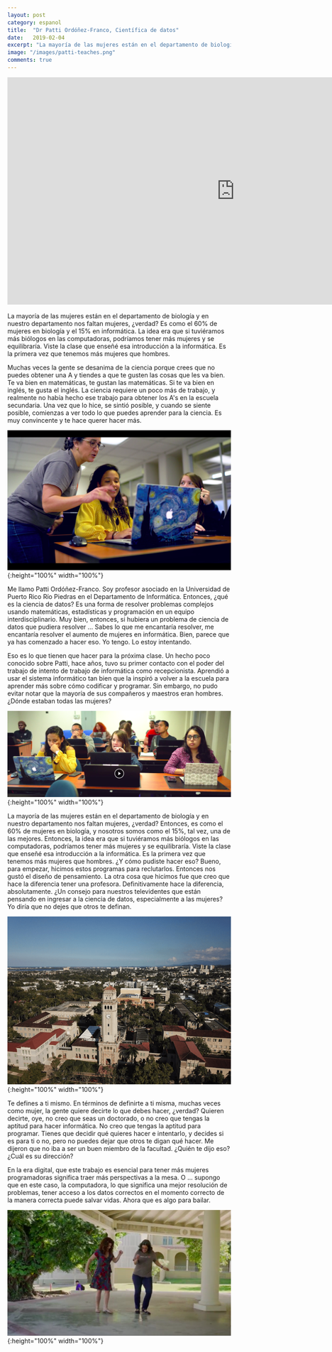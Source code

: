 ```yaml
---
layout: post
category: espanol
title:  "Dr Patti Ordóñez-Franco, Científica de datos"
date:   2019-02-04
excerpt: "La mayoría de las mujeres están en el departamento de biología y en nuestro departamento nos faltan mujeres, ¿verdad? Es como el 60% de mujeres en biología y el 15% en informática. La idea era que si tuviéramos más biólogos en las computadoras, podríamos tener más mujeres y se equilibraría. Viste la clase que enseñé esa introducción a la informática. Es la primera vez que tenemos más mujeres que hombres."
image: "/images/patti-teaches.png"
comments: true
---
```


<iframe width="1024" height="512" src="https://ucdavis.app.box.com/s/3vslpzsto8pb3n6uhwv15jnmyigzf0ap/file/492565628162" frameborder="0" marginwidth="0" marginheight="0" scrolling="no" seamless allowfullscreen></iframe>

La mayoría de las mujeres están en el departamento de biología y en nuestro departamento nos faltan mujeres, ¿verdad? Es como el 60% de mujeres en biología y el 15% en informática. La idea era que si tuviéramos más biólogos en las computadoras, podríamos tener más mujeres y se equilibraría. Viste la clase que enseñé esa introducción a la informática. Es la primera vez que tenemos más mujeres que hombres.

Muchas veces la gente se desanima de la ciencia porque crees que no puedes obtener una A y tiendes a que te gusten las cosas que les va bien. Te va bien en matemáticas, te gustan las matemáticas. Si te va bien en inglés, te gusta el inglés. La ciencia requiere un poco más de trabajo, y realmente no había hecho ese trabajo para obtener los A's en la escuela secundaria. Una vez que lo hice, se sintió posible, y cuando se siente posible, comienzas a ver todo lo que puedes aprender para la ciencia. Es muy convincente y te hace querer hacer más.


![](/images/patti-teaches.png){:height="100%" width="100%"}


Me llamo Patti Ordóñez-Franco. Soy profesor asociado en la Universidad de Puerto Rico Río Piedras en el Departamento de Informática. Entonces, ¿qué es la ciencia de datos? Es una forma de resolver problemas complejos usando matemáticas, estadísticas y programación en un equipo interdisciplinario. Muy bien, entonces, si hubiera un problema de ciencia de datos que pudiera resolver ... Sabes lo que me encantaría resolver, me encantaría resolver el aumento de mujeres en informática. Bien, parece que ya has comenzado a hacer eso. Yo tengo. Lo estoy intentando.

Eso es lo que tienen que hacer para la próxima clase. Un hecho poco conocido sobre Patti, hace años, tuvo su primer contacto con el poder del trabajo de intento de trabajo de informática como recepcionista. Aprendió a usar el sistema informático tan bien que la inspiró a volver a la escuela para aprender más sobre cómo codificar y programar. Sin embargo, no pudo evitar notar que la mayoría de sus compañeros y maestros eran hombres. ¿Dónde estaban todas las mujeres?

![](/images/patti-students.png){:height="100%" width="100%"}


La mayoría de las mujeres están en el departamento de biología y en nuestro departamento nos faltan mujeres, ¿verdad? Entonces, es como el 60% de mujeres en biología, y nosotros somos como el 15%, tal vez, una de las mejores. Entonces, la idea era que si tuviéramos más biólogos en las computadoras, podríamos tener más mujeres y se equilibraría. Viste la clase que enseñé esa introducción a la informática. Es la primera vez que tenemos más mujeres que hombres. ¿Y cómo pudiste hacer eso? Bueno, para empezar, hicimos estos programas para reclutarlos. Entonces nos gustó el diseño de pensamiento. La otra cosa que hicimos fue que creo que hace la diferencia tener una profesora. Definitivamente hace la diferencia, absolutamente. ¿Un consejo para nuestros televidentes que están pensando en ingresar a la ciencia de datos, especialmente a las mujeres? Yo diría que no dejes que otros te definan.

![](/images/RioPiedras.png){:height="100%" width="100%"}

Te defines a ti mismo. En términos de definirte a ti misma, muchas veces como mujer, la gente quiere decirte lo que debes hacer, ¿verdad? Quieren decirte, oye, no creo que seas un doctorado, o no creo que tengas la aptitud para hacer informática. No creo que tengas la aptitud para programar. Tienes que decidir qué quieres hacer e intentarlo, y decides si es para ti o no, pero no puedes dejar que otros te digan qué hacer. Me dijeron que no iba a ser un buen miembro de la facultad. ¿Quién te dijo eso? ¿Cuál es su dirección?

En la era digital, que este trabajo es esencial para tener más mujeres programadoras significa traer más perspectivas a la mesa. O ... supongo que en este caso, la computadora, lo que significa una mejor resolución de problemas, tener acceso a los datos correctos en el momento correcto de la manera correcta puede salvar vidas. Ahora que es algo para bailar.

![](/images/patti-dances.png){:height="100%" width="100%"}
